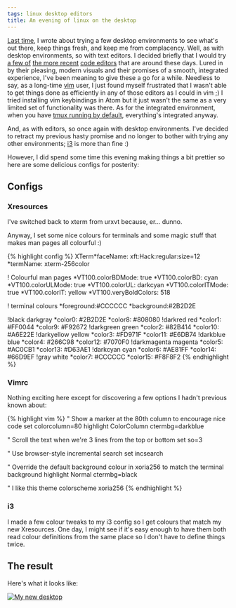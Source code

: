 ```yaml
---
tags: linux desktop editors
title: An evening of linux on the desktop
---
```


[Last time](https://engledow.me/blog/88/), I wrote about trying a few desktop environments to see what's out there, keep things fresh, and keep me from complacency. Well, as with desktop environments, so with text editors. I decided briefly that I would try [a few of](https://atom.io/) [the more recent](https://www.sublimetext.com/) [code editors](https://code.visualstudio.com/) that are around these days. Lured in by their pleasing, modern visuals and their promises of a smooth, integrated experience, I've been meaning to give these a go for a while. Needless to say, as a long-time [vim](https://www.vim.org/) user, I just found myself frustrated that I wasn't able to get things done as efficiently in any of those editors as I could in vim ;) I tried installing vim keybindings in Atom but it just wasn't the same as a very limited set of functionality was there. As for the integrated environment, when you have [tmux running by default](https://engledow.me/blog/46), everything's integrated anyway.

And, as with editors, so once again with desktop environments. I've decided to retract my previous hasty promise and no longer to bother with trying any other environments; [i3](https://i3wm.org/) is more than fine :)

However, I did spend some time this evening making things a bit prettier so here are some delicious configs for posterity:

## Configs

### Xresources

I've switched back to xterm from urxvt because, er... dunno.

Anyway, I set some nice colours for terminals and some magic stuff that makes man pages all colourful :)

{% highlight config %}
XTerm*faceName: xft:Hack:regular:size=12
*termName: xterm-256color

! Colourful man pages
*VT100.colorBDMode:     true
*VT100.colorBD:         cyan
*VT100.colorULMode:     true
*VT100.colorUL:         darkcyan
*VT100.colorITMode:     true
*VT100.colorIT:         yellow
*VT100.veryBoldColors:  518

! terminal colours
*foreground:#CCCCCC
*background:#2B2D2E

!black darkgray
*color0:    #2B2D2E
*color8:    #808080
!darkred red
*color1:    #FF0044
*color9:    #F92672
!darkgreen green
*color2:    #82B414
*color10:   #A6E22E
!darkyellow yellow
*color3:    #FD971F
*color11:   #E6DB74
!darkblue blue
*color4:    #266C98
*color12:   #7070F0
!darkmagenta magenta
*color5:    #AC0CB1
*color13:   #D63AE1
!darkcyan cyan
*color6:    #AE81FF
*color14:   #66D9EF
!gray white
*color7:    #CCCCCC
*color15:   #F8F8F2
{% endhighlight %}

### Vimrc

Nothing exciting here except for discovering a few options I hadn't previous known about:

{% highlight vim %}
" Show a marker at the 80th column to encourage nice code
set colorcolumn=80
highlight ColorColumn ctermbg=darkblue

" Scroll the text when we're 3 lines from the top or bottom
set so=3

" Use browser-style incremental search
set incsearch

" Override the default background colour in xoria256 to match the terminal background
highlight Normal ctermbg=black

" I like this theme
colorscheme xoria256
{% endhighlight %}

### i3

I made a few colour tweaks to my i3 config so I get colours that match my new Xresources. One day, I might see if it's easy enough to have them both read colour definitions from the same place so I don't have to define things twice.

## The result

Here's what it looks like:

[![My new desktop](https://static.offend.me.uk/media/images/blog/89/01-small.jpg)](https://static.offend.me.uk/media/images/blog/89/01.jpg)
